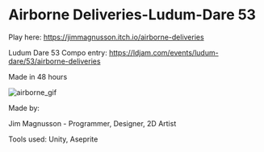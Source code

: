 # Airborne Deliveries-Ludum-Dare 53
Play here: https://jimmagnusson.itch.io/airborne-deliveries

Ludum Dare 53 Compo entry: https://ldjam.com/events/ludum-dare/53/airborne-deliveries

Made in 48 hours

![airborne_gif](https://github.com/JimMagnusson/Airborne-Deliveries-Ludum-Dare-53/assets/50302387/b5cd8ba3-8d40-41fe-8c76-1e05d6615361)

Made by: 

Jim Magnusson - Programmer, Designer, 2D Artist

Tools used:
Unity, Aseprite
